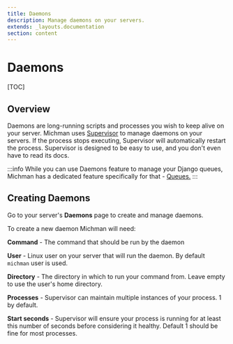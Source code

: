 ```yaml
---
title: Daemons
description: Manage daemons on your servers.
extends: _layouts.documentation
section: content
---
```


# Daemons

[TOC]



## Overview

Daemons are long-running scripts and processes you wish to keep alive on your server.
Michman uses [Supervisor][supervisor] to manage daemons on your servers.
If the process stops executing, Supervisor will automatically restart the process.
Supervisor is designed to be easy to use, and you don't even have to read its docs.

:::info
While you can use Daemons feature to manage your Django queues,
Michman has a dedicated feature specifically for that - [Queues.][docs-queues]
:::



## Creating Daemons

Go to your server's **Daemons** page to create and manage daemons.

To create a new daemon Michman will need:

**Command** - The command that should be run by the daemon

**User** - Linux user on your server that will run the daemon. By default `michman` user is used.

**Directory** - The directory in which to run your command from. Leave empty to use the user's home directory.

**Processes** - Supervisor can maintain multiple instances of your process. 1 by default.

**Start seconds** - Supervisor will ensure your process is running for at least this number of seconds before considering it healthy.
Default 1 should be fine for most processes.



[supervisor]: http://supervisord.org "Supervisor Documentation"
[docs-queues]: /projects/queues "Michman Docs Project Queues"
